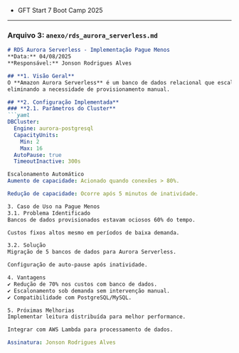 * GFT Start 7 Boot Camp 2025

---

### **Arquivo 3: `anexo/rds_aurora_serverless.md`**
```markdown
# RDS Aurora Serverless - Implementação Pague Menos  
**Data:** 04/08/2025  
**Responsável:** Jonson Rodrigues Alves  

## **1. Visão Geral**  
O **Amazon Aurora Serverless** é um banco de dados relacional que escala automaticamente,
eliminando a necessidade de provisionamento manual.  

## **2. Configuração Implementada**  
### **2.1. Parâmetros do Cluster**  
```yaml
DBCluster:
  Engine: aurora-postgresql
  CapacityUnits:
    Min: 2
    Max: 16
  AutoPause: true
  TimeoutInactive: 300s

Escalonamento Automático
Aumento de capacidade: Acionado quando conexões > 80%.

Redução de capacidade: Ocorre após 5 minutos de inatividade.

3. Caso de Uso na Pague Menos
3.1. Problema Identificado
Bancos de dados provisionados estavam ociosos 60% do tempo.

Custos fixos altos mesmo em períodos de baixa demanda.

3.2. Solução
Migração de 5 bancos de dados para Aurora Serverless.

Configuração de auto-pause após inatividade.

4. Vantagens
✔ Redução de 70% nos custos com banco de dados.
✔ Escalonamento sob demanda sem intervenção manual.
✔ Compatibilidade com PostgreSQL/MySQL.

5. Próximas Melhorias
Implementar leitura distribuída para melhor performance.

Integrar com AWS Lambda para processamento de dados.

Assinatura: Jonson Rodrigues Alves